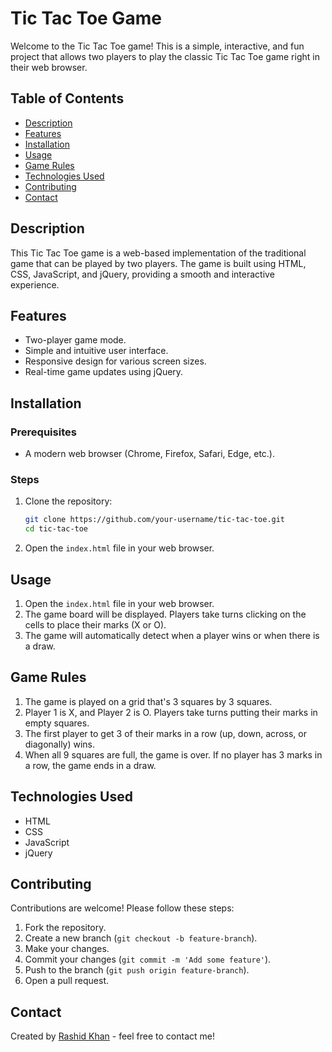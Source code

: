 # Tic Tac Toe Game

Welcome to the Tic Tac Toe game! This is a simple, interactive, and fun project that allows two players to play the classic Tic Tac Toe game right in their web browser.

## Table of Contents

- [Description](#description)
- [Features](#features)
- [Installation](#installation)
- [Usage](#usage)
- [Game Rules](#game-rules)
- [Technologies Used](#technologies-used)
- [Contributing](#contributing)
- [Contact](#contact)

## Description

This Tic Tac Toe game is a web-based implementation of the traditional game that can be played by two players. The game is built using HTML, CSS, JavaScript, and jQuery, providing a smooth and interactive experience.

## Features

- Two-player game mode.
- Simple and intuitive user interface.
- Responsive design for various screen sizes.
- Real-time game updates using jQuery.

## Installation

### Prerequisites

- A modern web browser (Chrome, Firefox, Safari, Edge, etc.).

### Steps

1. Clone the repository:
    ```sh
    git clone https://github.com/your-username/tic-tac-toe.git
    cd tic-tac-toe
    ```

2. Open the `index.html` file in your web browser.

## Usage

1. Open the `index.html` file in your web browser.
2. The game board will be displayed. Players take turns clicking on the cells to place their marks (X or O).
3. The game will automatically detect when a player wins or when there is a draw.

## Game Rules

1. The game is played on a grid that's 3 squares by 3 squares.
2. Player 1 is X, and Player 2 is O. Players take turns putting their marks in empty squares.
3. The first player to get 3 of their marks in a row (up, down, across, or diagonally) wins.
4. When all 9 squares are full, the game is over. If no player has 3 marks in a row, the game ends in a draw.

## Technologies Used

- HTML
- CSS
- JavaScript
- jQuery

## Contributing

Contributions are welcome! Please follow these steps:

1. Fork the repository.
2. Create a new branch (`git checkout -b feature-branch`).
3. Make your changes.
4. Commit your changes (`git commit -m 'Add some feature'`).
5. Push to the branch (`git push origin feature-branch`).
6. Open a pull request.

## Contact

Created by [Rashid Khan](https://github.com/rashidkhan1234567) - feel free to contact me!
